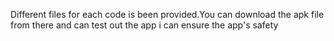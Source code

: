 Different files for each code is been provided.You can download the apk file from there and can test out the app i can ensure the app's safety

